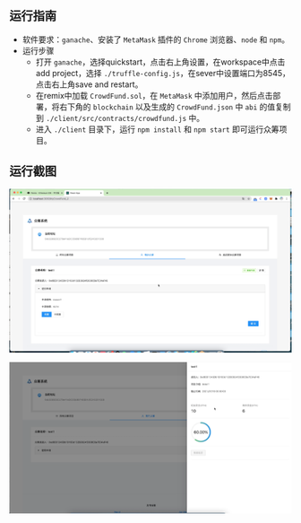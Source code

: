 ## 运行指南

- 软件要求：`ganache`、安装了 `MetaMask` 插件的 `Chrome` 浏览器、`node` 和 `npm`。
- 运行步骤
	- 打开 `ganache`，选择quickstart，点击右上角设置，在workspace中点击add project，选择 `./truffle-config.js`，在sever中设置端口为8545，点击右上角save and restart。
	- 在remix中加载 `CrowdFund.sol`，在 `MetaMask` 中添加用户，然后点击部署，将右下角的 `blockchain` 以及生成的 `CrowdFund.json` 中 `abi` 的值复制到 `./client/src/contracts/crowdfund.js` 中。
	- 进入 `./client` 目录下，运行 `npm install` 和 `npm start` 即可运行众筹项目。

## 运行截图

![截屏2021-01-15 上午1.18.57](./readme.assets/1.png)

![截屏2021-01-15 上午1.19.36](./readme.assets/2.png)

